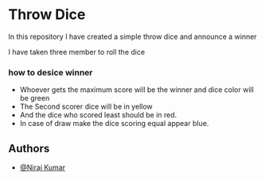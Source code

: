 
# Throw Dice 

In this repository I have created a simple throw dice and announce a winner 

I have taken three member to roll the dice 

### how to desice winner
* Whoever gets the maximum score will be the winner and dice color will be green
* The Second scorer dice will be in yellow
* And the dice who scored least should be in red.
* In case of draw make the dice scoring equal appear blue.



## Authors

- [@Niraj Kumar](https://www.linkedin.com/in/imniraj/)

